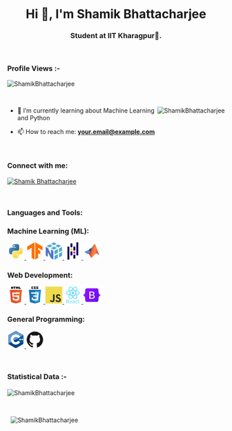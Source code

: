 <h1 align="center">Hi 👋, I'm Shamik Bhattacharjee</h1>
<h3 align="center">Student at IIT Kharagpur🌟.</h3>

<br>

<p align="right">
  <h3>Profile Views :-</h3>
  <img src="https://komarev.com/ghpvc/?username=ShamikBhattacharjee&label=Profile%20views&color=0e75b6&style=flat" alt="ShamikBhattacharjee" />
</p>

<br>

<p><img align="right" src="https://github.com/Adam-pw/Adam-pw/blob/main/animation_500_kxa883sd.gif" alt="ShamikBhattacharjee" /></p>

- 🌱 I’m currently learning about Machine Learning and Python

- 📫 How to reach me: **your.email@example.com**

<br>

<h3 align="left">Connect with me:</h3>
<p align="left">
  <a href="https://www.linkedin.com/in/shamik-bhattacharjee-078760221/" target="blank">
    <img align="center" src="https://raw.githubusercontent.com/rahuldkjain/github-profile-readme-generator/master/src/images/icons/Social/linked-in-alt.svg" alt="Shamik Bhattacharjee" height="30" width="40" />
  </a>
</p>

<br>

<h3 align="left">Languages and Tools:</h3>

### Machine Learning (ML):
<p align="left"> 
  <a href="https://www.python.org" target="_blank" rel="noreferrer">
    <img src="https://raw.githubusercontent.com/devicons/devicon/master/icons/python/python-original.svg" alt="python" width="40" height="40" />
  </a>
  <a href="https://www.tensorflow.org/" target="_blank" rel="noreferrer">
    <img src="https://raw.githubusercontent.com/devicons/devicon/master/icons/tensorflow/tensorflow-original.svg" alt="tensorflow" width="40" height="40" />
  </a>

   <a href="https://numpy.org/" target="_blank" rel="noreferrer">
    <img src="https://raw.githubusercontent.com/devicons/devicon/master/icons/numpy/numpy-original.svg" alt="numpy" width="40" height="40" />
  </a>
  <a href="https://pandas.pydata.org/" target="_blank" rel="noreferrer">
    <img src="https://raw.githubusercontent.com/devicons/devicon/master/icons/pandas/pandas-original.svg" alt="pandas" width="40" height="40" />
  </a>
  <a href="https://matplotlib.org/" target="_blank" rel="noreferrer">
    <img src="https://raw.githubusercontent.com/devicons/devicon/master/icons/matlab/matlab-original.svg" alt="matplotlib" width="40" height="40" />
  </a>

  <!-- Add other data science-related tools as needed -->
</p>
  <!-- Add other ML-related tools as needed -->
</p>


### Web Development:
<p align="left"> 
  <a href="https://developer.mozilla.org/en-US/docs/Web/HTML" target="_blank" rel="noreferrer">
    <img src="https://raw.githubusercontent.com/devicons/devicon/master/icons/html5/html5-original-wordmark.svg" alt="html5" width="40" height="40" />
  </a>
  <a href="https://www.w3schools.com/css/" target="_blank" rel="noreferrer">
    <img src="https://raw.githubusercontent.com/devicons/devicon/master/icons/css3/css3-original-wordmark.svg" alt="css3" width="40" height="40" />
  </a>
  <a href="https://developer.mozilla.org/en-US/docs/Web/JavaScript" target="_blank" rel="noreferrer">
    <img src="https://raw.githubusercontent.com/devicons/devicon/master/icons/javascript/javascript-original.svg" alt="javascript" width="40" height="40" />
  </a>
  <a href="https://reactjs.org/" target="_blank" rel="noreferrer">
    <img src="https://raw.githubusercontent.com/devicons/devicon/master/icons/react/react-original-wordmark.svg" alt="react" width="40" height="40" />
  </a>
  <a href="https://getbootstrap.com/" target="_blank" rel="noreferrer">
    <img src="https://raw.githubusercontent.com/devicons/devicon/master/icons/bootstrap/bootstrap-original.svg" alt="bootstrap" width="40" height="40" />
  </a>
  <!-- Add other web dev-related tools as needed -->
</p>

### General Programming:
<p align="left"> 
  <a href="https://www.cplusplus.com/" target="_blank" rel="noreferrer">
    <img src="https://raw.githubusercontent.com/devicons/devicon/master/icons/cplusplus/cplusplus-original.svg" alt="cplusplus" width="40" height="40" />
  </a>
  <a href="https://github.com/" target="_blank" rel="noreferrer">
    <img src="https://raw.githubusercontent.com/devicons/devicon/master/icons/github/github-original.svg" alt="github" width="40" height="40" />
  </a>
  <!-- Add other general programming tools as needed -->
</p>




<br>

<h3>Statistical Data :-</h3>
<p>
  <img align="center" src="https://github-readme-stats.vercel.app/api/top-langs?username=codegeek03&show_icons=true&locale=en&bg_color=0d1117&text_color=ffffff&layout=compact" alt="ShamikBhattacharjee" />
</p>

<br>

<p>&nbsp;
  <img align="center" src="https://github-readme-stats.vercel.app/api?username=codegeek03&show_icons=true&locale=en&bg_color=0d1117&text_color=ffffff&repo=convoychat" alt="ShamikBhattacharjee" />
</p>
